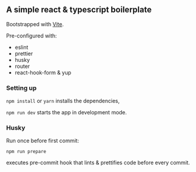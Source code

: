 ## A simple react & typescript boilerplate

Bootstrapped with [Vite](https://vitejs.dev/).

Pre-configured with:

- eslint
- prettier
- husky
- router
- react-hook-form & yup

### Setting up

`npm install` or `yarn` installs the dependencies,

`npm run dev` starts the app in development mode.

### Husky

Run once before first commit:

`npm run prepare` 

executes pre-commit hook that lints & prettifies code before every commit.
